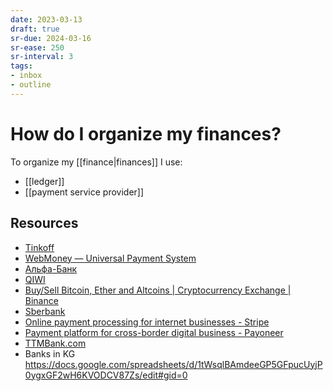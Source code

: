 ```yaml
---
date: 2023-03-13
draft: true
sr-due: 2024-03-16
sr-ease: 250
sr-interval: 3
tags:
- inbox
- outline
---
```


# How do I organize my finances?

To organize my [[finance|finances]] I use:

- [[ledger]]
- [[payment service provider]]

## Resources

- [Tinkoff](https://www.tinkoff.ru/)
- [WebMoney — Universal Payment System](https://www.wmtransfer.com/)
- [Альфа-Банк](https://alfabank.ru/)
- [QIWI](https://qiwi.com/main)
- [Buy/Sell Bitcoin, Ether and Altcoins | Cryptocurrency Exchange | Binance](https://www.binance.com/en)
- [Sberbank](https://online.sberbank.ru/)
- [Online payment processing for internet businesses - Stripe](https://stripe.com/)
- [Payment platform for cross-border digital business - Payoneer](https://www.payoneer.com/)
- [TTMBank.com](https://ttmbank.com/)
- Banks in KG
  https://docs.google.com/spreadsheets/d/1tWsqlBAmdeeGP5GFpucUyjP0ygxGF2wH6KVODCV87Zs/edit#gid=0
